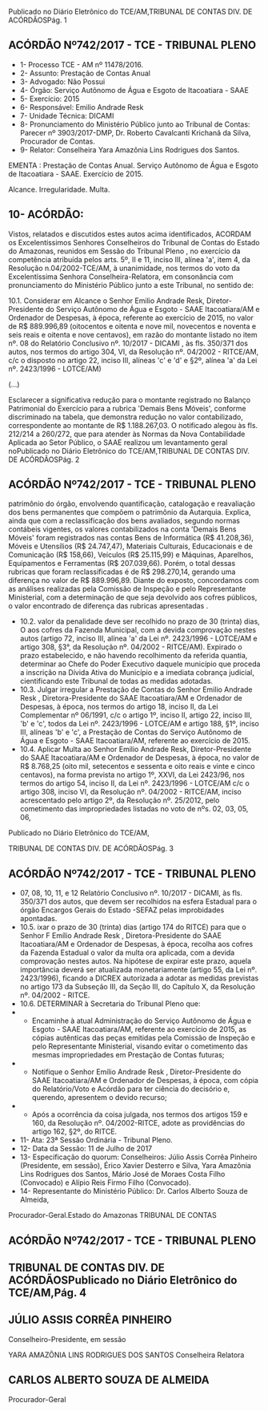 Publicado  no  Diário Eletrônico do TCE/AM,TRIBUNAL DE CONTAS DIV. DE  ACÓRDÃOSPág. 1

## ACÓRDÃO Nº742/2017 - TCE - TRIBUNAL PLENO

- 1- Processo TCE - AM nº 11478/2016.
- 2- Assunto: Prestação de Contas Anual
- 3- Advogado: Não Possui
- 4- Órgão: Serviço Autônomo de Água e Esgoto de Itacoatiara - SAAE
- 5- Exercício: 2015
- 6- Responsável: Emilio Andrade Resk
- 7- Unidade Técnica: DICAMI
- 8- Pronunciamento  do Ministério  Público  junto  ao Tribunal  de Contas: Parecer  nº 3903/2017-DMP, Dr. Roberto Cavalcanti Krichanã da Silva, Procurador de Contas.
- 9- Relator: Conselheira Yara Amazônia Lins Rodrigues dos Santos.

EMENTA : Prestação de Contas Anual. Serviço Autônomo de Água e Esgoto de Itacoatiara - SAAE. Exercício de 2015.

Alcance. Irregularidade. Multa.

## 10-  ACÓRDÃO:

Vistos, relatados e discutidos estes autos acima identificados, ACORDAM os Excelentíssimos Senhores Conselheiros do Tribunal de Contas do Estado do Amazonas, reunidos em Sessão do Tribunal Pleno , no exercício da competência atribuída pelos arts. 5º, II e 11, inciso III, alínea 'a', item 4, da Resolução n.04/2002-TCE/AM, à unanimidade, nos  termos  do  voto  da  Excelentíssima  Senhora  Conselheira-Relatora,  em consonância com pronunciamento do Ministério Público junto a este Tribunal, no sentido de:

10.1.  Considerar  em  Alcance o  Senhor Emilio  Andrade  Resk, Diretor- Presidente do Serviço Autônomo de Água e Esgoto - SAAE Itacoatiara/AM e Ordenador de Despesas, à época,  referente ao exercício  de  2015, no  valor  de R$  889.996,89 (oitocentos  e  oitenta  e nove mil, novecentos e noventa e seis reais e oitenta e nove centavos), em razão do montante listado no item nº. 08 do Relatório Conclusivo nº. 10/2017 - DICAMI ,  às  fls.  350/371  dos autos, nos termos do artigo 304, VI, da Resolução nº. 04/2002 - RITCE/AM, c/c o disposto no artigo 22, inciso III, alíneas 'c' e 'd' e §2º, alínea 'a' da  Lei nº. 2423/1996 - LOTCE/AM)

(...)

Esclarecer a significativa redução para o montante registrado no Balanço  Patrimonial  do  Exercício  para  a  rubrica  'Demais  Bens Móveis', conforme discriminado na tabela, que demonstra redução no valor contabilizado, correspondente ao montante de R$ 1.188.267,03. O notificado alegou às fls. 212/214 a 260/272, que para atender às Normas da Nova Contabilidade Aplicada ao Setor Público, o SAAE  realizou  um  levantamento  geral  noPublicado  no  Diário Eletrônico do TCE/AM,TRIBUNAL DE CONTAS DIV. DE  ACÓRDÃOSPág. 2

## ACÓRDÃO Nº742/2017 - TCE - TRIBUNAL PLENO

patrimônio  do  órgão,  envolvendo  quantificação,  catalogação  e reavaliação  dos  bens  permanentes  que  compõem  o  patrimônio da Autarquia. Explica, ainda que com a reclassificação dos bens avaliados, segundo normas  contábeis vigentes, os valores contabilizados na conta 'Demais Bens Móveis' foram registrados nas  contas  Bens  de  Informática (R$  41.208,36), Móveis  e Utensílios (R$ 24.747,47), Materiais Culturais, Educacionais e de Comunicação (R$ 158,66), Veículos (R$ 25.115,99) e Máquinas, Aparelhos, Equipamentos e Ferramentas (R$ 207.039,66). Porém, o total dessas rubricas que foram reclassificadas é de R$ 298.270,14, gerando uma diferença no valor de R$ 889.996,89. Diante do exposto, concordamos com as análises realizadas pela Comissão de Inspeção e pelo Representante Ministerial, com a determinação de que seja devolvido aos cofres públicos, o valor encontrado de diferença das rubricas apresentadas .

- 10.2. valor  da  penalidade deve ser recolhido  no prazo de 30 (trinta) dias, O aos  cofres  da  Fazenda  Municipal,  com  a  devida  comprovação  nestes autos (artigo 72, inciso III, alínea 'a' da Lei nº. 2423/1996 - LOTCE/AM e artigo  308,  §3°,  da  Resolução  nº.  04/2002  -  RITCE/AM).  Expirado  o prazo  estabelecido,  e  não  havendo  recolhimento  da  referida  quantia, determinar ao Chefe do Poder Executivo daquele município que proceda a inscrição na Dívida Ativa do  Município e a imediata cobrança judicial, cientificando este Tribunal de todas as medidas adotadas.
- 10.3.  Julgar  irregular a  Prestação  de  Contas  do  Senhor Emilio  Andrade Resk , Diretora-Presidente  do  SAAE Itacoatiara/AM  e  Ordenador  de Despesas, à época, nos termos do artigo 18, inciso II, da Lei Complementar nº 06/1991, c/c o artigo 1º, inciso II, artigo 22, inciso III, 'b'  e  'c',  todos  da  Lei  nº.  2423/1996  -  LOTCE/AM  e  artigo  188,  §1º, inciso III, alíneas 'b' e 'c', a Prestação de Contas do Serviço Autônomo de  Água  e  Esgoto  -  SAAE  Itacoatiara/AM,  referente  ao  exercício  de 2015.
- 10.4.  Aplicar Multa ao  Senhor Emilio  Andrade Resk, Diretor-Presidente do SAAE Itacoatiara/AM e Ordenador de Despesas, à época, no valor de R$ 8.768,25 (oito  mil,  setecentos  e sessenta  e  oito  reais  e  vinte  e  cinco centavos),  na  forma  prevista  no  artigo  1º,  XXVI,  da  Lei  2423/96,  nos termos do artigo 54, inciso II, da Lei  nº. 2423/1996  -  LOTCE/AM c/c o artigo  308,  inciso  VI,  da  Resolução  nº.  04/2002  -  RITCE/AM,  inciso acrescentado pelo artigo 2º, da Resolução nº. 25/2012, pelo cometimento das impropriedades listadas no voto de nºs. 02, 03, 05, 06,

Publicado  no  Diário Eletrônico do TCE/AM,

TRIBUNAL DE CONTAS DIV. DE  ACÓRDÃOSPág. 3

## ACÓRDÃO Nº742/2017 - TCE - TRIBUNAL PLENO

- 07, 08, 10, 11, e 12 Relatório Conclusivo nº. 10/2017 - DICAMI, às fls. 350/371 dos autos, que devem ser recolhidos na esfera Estadual para o órgão Encargos Gerais do Estado -SEFAZ  pelas improbidades apontadas.
- 10.5. ixar o prazo de 30 (trinta) dias (artigo 174 do RITCE) para que o Senhor F Emílio  Andrade  Resk ,  Diretora-Presidente  do  SAAE  Itacoatiara/AM  e Ordenador  de  Despesas,  à  época,  recolha  aos  cofres  da  Fazenda Estadual  o  valor  da  multa  ora  aplicada,  com  a  devida  comprovação nestes  autos.  Na  hipótese  de  expirar  este  prazo,  aquela  importância deverá ser atualizada monetariamente (artigo 55, da Lei nº. 2423/1996), ficando  a  DICREX  autorizada  a  adotar  as medidas  previstas  no  artigo 173  da  Subseção  III,  da  Seção  III,  do  Capítulo  X,  da  Resolução  nº. 04/2002 - RITCE.
- 10.6. DETERMINAR à Secretaria do Tribunal Pleno que:
- -  Encaminhe  à  atual  Administração  do  Serviço  Autônomo  de  Água  e Esgoto - SAAE Itacoatiara/AM, referente ao exercício de 2015, as cópias autênticas  das  peças  emitidas  pela  Comissão  de  Inspeção  e  pelo Representante  Ministerial,  visando  evitar  o  cometimento  das  mesmas impropriedades em Prestação de Contas futuras;
- - Notifique o Senhor Emílio Andrade Resk , Diretor-Presidente do SAAE Itacoatiara/AM e  Ordenador  de  Despesas,  à  época,  com  cópia  do Relatório/Voto  e  Acórdão  para  ter  ciência  do  decisório  e,  querendo, apresentem o devido recurso;
- - Após a ocorrência da coisa julgada, nos termos dos artigos 159 e 160, da Resolução nº. 04/2002-RITCE, adote as providências do artigo 162, §2º, do RITCE.
- 11-  Ata: 23ª Sessão Ordinária - Tribunal Pleno.
- 12-  Data da Sessão: 11 de Julho de 2017
- 13-  Especificação  do  quorum: Conselheiros: Júlio  Assis  Corrêa  Pinheiro  (Presidente, em sessão), Érico Xavier Desterro e Silva, Yara Amazônia Lins Rodrigues dos Santos, Mário José de Moraes Costa Filho (Convocado) e Alípio Reis Firmo Filho (Convocado).
- 14-  Representante do Ministério Público: Dr. Carlos Alberto Souza de Almeida,

Procurador-Geral.Estado do Amazonas TRIBUNAL DE CONTAS

## ACÓRDÃO Nº742/2017 - TCE - TRIBUNAL PLENO

## TRIBUNAL DE CONTAS DIV. DE  ACÓRDÃOSPublicado  no  Diário Eletrônico do TCE/AM,Pág. 4

## JÚLIO ASSIS CORRÊA PINHEIRO

Conselheiro-Presidente, em sessão

YARA AMAZÔNIA LINS RODRIGUES DOS SANTOS Conselheira Relatora

## CARLOS ALBERTO SOUZA DE ALMEIDA

Procurador-Geral